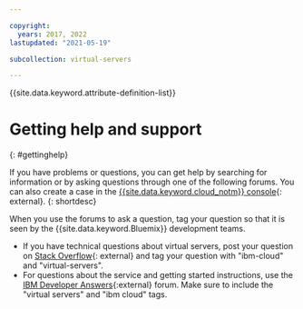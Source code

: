 ```yaml
---

copyright:
  years: 2017, 2022
lastupdated: "2021-05-19"

subcollection: virtual-servers

---
```


{{site.data.keyword.attribute-definition-list}}

# Getting help and support 
{: #gettinghelp}

If you have problems or questions, you can get help by searching for information or by asking questions through one of the following forums. You can also create a case in the [{{site.data.keyword.cloud_notm}} console](https://cloud.ibm.com/unifiedsupport/supportcenter){: external}.
{: shortdesc}

When you use the forums to ask a question, tag your question so that it is seen by the {{site.data.keyword.Bluemix}} development teams.
* If you have technical questions about virtual servers, post your question on [Stack Overflow](http://stackoverflow.com/search?q=virtual-servers+ibm-cloud){: external} and tag your question with "ibm-cloud" and "virtual-servers".
* For questions about the service and getting started instructions, use the [IBM Developer Answers](https://developer.ibm.com/answers/topics/virtual-servers.html){:external} forum. Make sure to include the "virtual servers" and "ibm cloud" tags.
